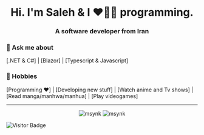 <h1 align="center">Hi. I'm Saleh & I ❤️💖💓 programming.</h1>
<h3 align="center">A software developer from Iran</h3>


### 💬 Ask me about 
[.NET & C#] | [Blazor] | [Typescript & Javascript]

### 📅 Hobbies 
[Programming ❤️] | [Developing new stuff] | [Watch anime and Tv shows] | [Read manga/manhwa/manhua] | [Play videogames]

---

<p align="center">
<img src="https://github-readme-stats.vercel.app/api?username=msynk&layout=compact&theme=buefy&hide_border=true&show_icons=true&count_private=true&include_all_commits=true" alt="msynk" /> <img src="https://github-readme-stats.vercel.app/api/top-langs/?username=msynk&layout=compact&theme=buefy&hide_border=true" alt="msynk" />
</p>
<!-- <img src="https://denvercoder1-activity-graph.herokuapp.com/graph/?username=msynk&bg_color=FFFFFF&color=000000&line=F85D7F&point=000000&hide_border=true" alt="msynk's Activity Graph"/> -->

![Visitor Badge](https://visitor-badge.laobi.icu/badge?page_id=msynk.msynk)
